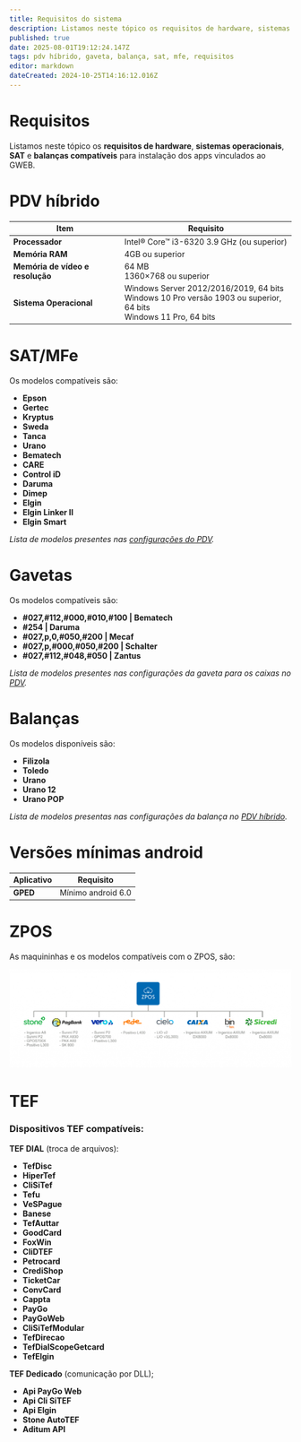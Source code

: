 ```yaml
---
title: Requisitos do sistema
description: Listamos neste tópico os requisitos de hardware, sistemas operacionais, SAT e balanças compatíveis para instalação dos apps vinculados ao GWEB.
published: true
date: 2025-08-01T19:12:24.147Z
tags: pdv híbrido, gaveta, balança, sat, mfe, requisitos
editor: markdown
dateCreated: 2024-10-25T14:16:12.016Z
---
```


# Requisitos

Listamos neste tópico os **requisitos de hardware**, **sistemas operacionais**, **SAT** e **balanças compatíveis** para instalação dos apps vinculados ao GWEB.


# PDV híbrido

|Item                             | Requisito                                |
|---------------------------------|------------------------------------------|
|**Processador**                  |Intel® Core™ i3-6320 3.9 GHz (ou superior)|
|**Memória RAM**                  |4GB ou superior                           |
|**Memória de vídeo e resolução** |64 MB <br> 1360×768 ou superior           |
|**Sistema Operacional**        |Windows Server 2012/2016/2019, 64 bits <br> Windows 10 Pro versão 1903 ou superior, 64 bits <br>Windows 11 Pro, 64 bits                       |


# SAT/MFe

Os modelos compatíveis são:
- **Epson**
- **Gertec**
- **Kryptus**
- **Sweda**
- **Tanca**
- **Urano**
- **Bematech**
- **CARE**
- **Control iD**
- **Daruma**
- **Dimep**
- **Elgin**
- **Elgin Linker II**
- **Elgin Smart**

*Lista de modelos presentes nas [configurações do PDV](/pt-br/movimentos/pdv#Equipamentos-Fiscais).*

# Gavetas

Os modelos compatíveis são:

- **#027,#112,#000,#010,#100 | Bematech**
- **#254 | Daruma**
- **#027,p,0,#050,#200 | Mecaf**
- **#027,p,#000,#050,#200 | Schalter**
- **#027,#112,#048,#050 | Zantus**

*Lista de modelos presentes nas configurações da gaveta para os caixas no [PDV](/movimentos/pdv).*

# Balanças

Os modelos disponíveis são:

- **Filizola**
- **Toledo**
- **Urano**
- **Urano 12**
- **Urano POP**

*Lista de modelos presentas nas configurações da balança no [PDV híbrido](/tutoriais/como-usar-balanca-de-checkout-no-pdv-hibrido).*


# Versões mínimas android

|Aplicativo                       | Requisito                                |
|---------------------------------|------------------------------------------|
|**GPED**                         |Mínimo android 6.0                        |

# ZPOS

As maquininhas e os modelos compatíveis com o ZPOS, são:

![Maquininhas](/requisitos/maquininhas.png)

# TEF

### Dispositivos TEF compatíveis: 
**TEF DIAL** (troca de arquivos): 
- **TefDisc**
- **HiperTef**
- **CliSiTef**
- **Tefu**
- **VeSPague**
- **Banese**
- **TefAuttar**
- **GoodCard**
- **FoxWin**
- **CliDTEF**
- **Petrocard**
- **CrediShop**
- **TicketCar**
- **ConvCard**
- **Cappta**
- **PayGo**
- **PayGoWeb**
- **CliSiTefModular**
- **TefDirecao**
- **TefDialScopeGetcard**
- **TefElgin**

**TEF Dedicado** (comunicação por DLL);
- **Api PayGo Web**
- **Api Cli SiTEF**
- **Api Elgin**
- **Stone AutoTEF**
- **Aditum API**